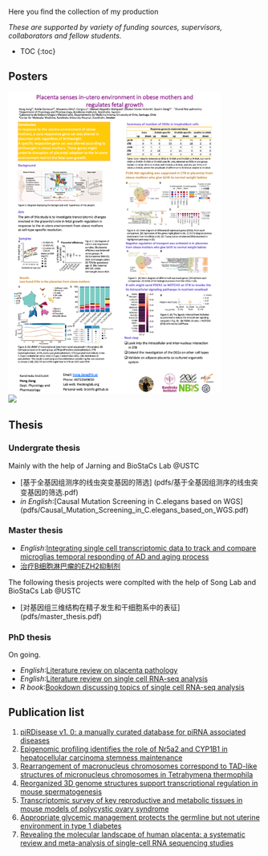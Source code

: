Here you find the collection of my production

*These are supported by variety of funding sources, supervisors, collaborators and fellow students.*

* TOC
{:toc}

## Posters
<div class="row">
  <div class="col-md-8" markdown="1">
  <img height="600px" class="center-block" src="img/posters/deNBI_Hong_poster.png">
  </div>
  <div class="col-md-4" markdown="1">
  <!-- ![Alt Text](../img/folder/blah.jpg) -->
  <img height="600px" class="center-block" src="img/posters/WomensDay.png">
  </div>
</div>

## Thesis

### Undergrate thesis

Mainly with the help of Jarning and BioStaCs Lab @USTC

* [基于全基因组测序的线虫突变基因的筛选] (pdfs/基于全基因组测序的线虫突变基因的筛选.pdf)
* *in English*:[Causal Mutation Screening in C.elegans based on WGS] (pdfs/Causal_Mutation_Screening_in_C.elegans_based_on_WGS.pdf)

### Master thesis

* *English*:[Integrating single cell transcriptomic data to track and compare microglias temporal responding of AD and aging process](pdfs/Integrating_single_cell_transcriptomic_data_to_track_and_compare_microglias_temporal_responding_of_AD_and_aging_process.pdf)
* [治疗B细胞淋巴瘤的EZH2抑制剂](pdfs/治疗B细胞淋巴瘤的EZH2抑制剂.pdf)

The following thesis projects were complted with the help of Song Lab and BioStaCs Lab @USTC

* [对基因组三维结构在精子发生和干细胞系中的表征] (pdfs/master_thesis.pdf)

### PhD thesis

On going.

* *English*:[Literature review on placenta pathology](pdfs/halftime_report.pdf)
* *English*:[Literature review on single cell RNA-seq analysis](pdfs/snRNAseqPrinciple.pdf)
* *R book*:[Bookdown discussing topics of single cell RNA-seq analysis](brainfo.github.io/book)

## Publication list

1. [piRDisease v1. 0: a manually curated database for piRNA associated diseases](https://academic.oup.com/database/article-abstract/doi/10.1093/database/baz052/5527147)
2. [Epigenomic profiling identifies the role of Nr5a2 and CYP1B1 in hepatocellular carcinoma stemness maintenance](https://www.researchgate.net/profile/Jun-Cao-14/publication/334005286_Epigenomic_profiling_identifies_the_role_of_Nr5a2_and_CYP1B1_in_hepatocellular_carcinoma_stemness_maintenance/links/5e44d5a7458515072d96e180/Epigenomic-profiling-identifies-the-role-of-Nr5a2-and-CYP1B1-in-hepatocellular-carcinoma-stemness-maintenance.pdf)
3. [Rearrangement of macronucleus chromosomes correspond to TAD-like structures of micronucleus chromosomes in Tetrahymena thermophila](https://genome.cshlp.org/content/30/3/406.short)
4. [Reorganized 3D genome structures support transcriptional regulation in mouse spermatogenesis](https://www.cell.com/iscience/pdf/S2589-0042(20)30218-2.pdf)
5. [Transcriptomic survey of key reproductive and metabolic tissues in mouse models of polycystic ovary syndrome](https://www.nature.com/articles/s42003-022-04362-0)
6. [Appropriate glycemic management protects the germline but not uterine environment in type 1 diabetes](https://www.biorxiv.org/content/10.1101/2024.01.09.574805.abstract)
7. [Revealing the molecular landscape of human placenta: a systematic review and meta-analysis of single-cell RNA sequencing studies](https://academic.oup.com/humupd/advance-article-abstract/doi/10.1093/humupd/dmae006/7628277)